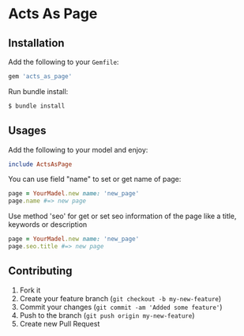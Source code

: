 Acts As Page
====================



## Installation

Add the following to your `Gemfile`:

```ruby
gem 'acts_as_page'
```

Run bundle install:

```bash
$ bundle install
```

## Usages

Add the following to your model and enjoy:

```ruby
include ActsAsPage
```

You can use field "name" to set or get name of page:

```ruby
page = YourMadel.new name: 'new_page'
page.name #=> new page
```

Use method 'seo' for get or set seo information of the page like a title, keywords or description 

```ruby
page = YourMadel.new name: 'new_page'
page.seo.title #=> new page
```

## Contributing

1. Fork it
2. Create your feature branch (`git checkout -b my-new-feature`)
3. Commit your changes (`git commit -am 'Added some feature'`)
4. Push to the branch (`git push origin my-new-feature`)
5. Create new Pull Request

